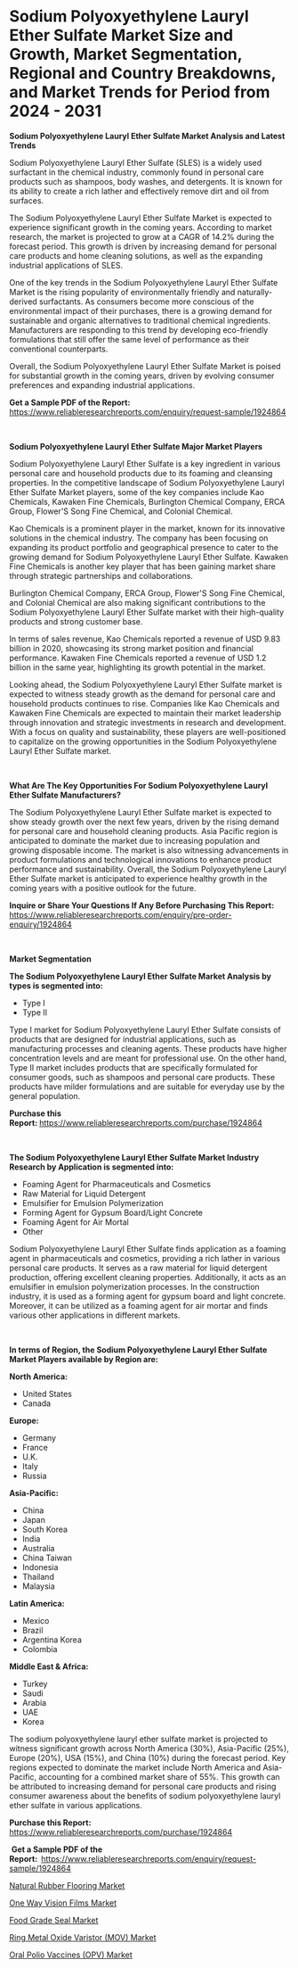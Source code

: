 <p><h1>Sodium Polyoxyethylene Lauryl Ether Sulfate Market Size and Growth, Market Segmentation, Regional and Country Breakdowns, and Market Trends for Period from 2024 -  2031</h1></p><p><strong>Sodium Polyoxyethylene Lauryl Ether Sulfate Market Analysis and Latest Trends</strong></p>
<p><p>Sodium Polyoxyethylene Lauryl Ether Sulfate (SLES) is a widely used surfactant in the chemical industry, commonly found in personal care products such as shampoos, body washes, and detergents. It is known for its ability to create a rich lather and effectively remove dirt and oil from surfaces.</p><p>The Sodium Polyoxyethylene Lauryl Ether Sulfate Market is expected to experience significant growth in the coming years. According to market research, the market is projected to grow at a CAGR of 14.2% during the forecast period. This growth is driven by increasing demand for personal care products and home cleaning solutions, as well as the expanding industrial applications of SLES.</p><p>One of the key trends in the Sodium Polyoxyethylene Lauryl Ether Sulfate Market is the rising popularity of environmentally friendly and naturally-derived surfactants. As consumers become more conscious of the environmental impact of their purchases, there is a growing demand for sustainable and organic alternatives to traditional chemical ingredients. Manufacturers are responding to this trend by developing eco-friendly formulations that still offer the same level of performance as their conventional counterparts.</p><p>Overall, the Sodium Polyoxyethylene Lauryl Ether Sulfate Market is poised for substantial growth in the coming years, driven by evolving consumer preferences and expanding industrial applications.</p></p>
<p><strong>Get a Sample PDF of the Report:&nbsp;</strong> <a href="https://www.reliableresearchreports.com/enquiry/request-sample/1924864">https://www.reliableresearchreports.com/enquiry/request-sample/1924864</a></p>
<p>&nbsp;</p>
<p><strong>Sodium Polyoxyethylene Lauryl Ether Sulfate Major Market Players</strong></p>
<p><p>Sodium Polyoxyethylene Lauryl Ether Sulfate is a key ingredient in various personal care and household products due to its foaming and cleansing properties. In the competitive landscape of Sodium Polyoxyethylene Lauryl Ether Sulfate Market players, some of the key companies include Kao Chemicals, Kawaken Fine Chemicals, Burlington Chemical Company, ERCA Group, Flower'S Song Fine Chemical, and Colonial Chemical.</p><p>Kao Chemicals is a prominent player in the market, known for its innovative solutions in the chemical industry. The company has been focusing on expanding its product portfolio and geographical presence to cater to the growing demand for Sodium Polyoxyethylene Lauryl Ether Sulfate. Kawaken Fine Chemicals is another key player that has been gaining market share through strategic partnerships and collaborations.</p><p>Burlington Chemical Company, ERCA Group, Flower'S Song Fine Chemical, and Colonial Chemical are also making significant contributions to the Sodium Polyoxyethylene Lauryl Ether Sulfate market with their high-quality products and strong customer base.</p><p>In terms of sales revenue, Kao Chemicals reported a revenue of USD 9.83 billion in 2020, showcasing its strong market position and financial performance. Kawaken Fine Chemicals reported a revenue of USD 1.2 billion in the same year, highlighting its growth potential in the market.</p><p>Looking ahead, the Sodium Polyoxyethylene Lauryl Ether Sulfate market is expected to witness steady growth as the demand for personal care and household products continues to rise. Companies like Kao Chemicals and Kawaken Fine Chemicals are expected to maintain their market leadership through innovation and strategic investments in research and development. With a focus on quality and sustainability, these players are well-positioned to capitalize on the growing opportunities in the Sodium Polyoxyethylene Lauryl Ether Sulfate market.</p></p>
<p>&nbsp;</p>
<p><strong>What Are The Key Opportunities For Sodium Polyoxyethylene Lauryl Ether Sulfate Manufacturers?</strong></p>
<p><p>The Sodium Polyoxyethylene Lauryl Ether Sulfate market is expected to show steady growth over the next few years, driven by the rising demand for personal care and household cleaning products. Asia Pacific region is anticipated to dominate the market due to increasing population and growing disposable income. The market is also witnessing advancements in product formulations and technological innovations to enhance product performance and sustainability. Overall, the Sodium Polyoxyethylene Lauryl Ether Sulfate market is anticipated to experience healthy growth in the coming years with a positive outlook for the future.</p></p>
<p><strong>Inquire or Share Your Questions If Any Before Purchasing This Report:</strong> <a href="https://www.reliableresearchreports.com/enquiry/pre-order-enquiry/1924864">https://www.reliableresearchreports.com/enquiry/pre-order-enquiry/1924864</a></p>
<p>&nbsp;</p>
<p><strong>Market Segmentation</strong></p>
<p><strong>The Sodium Polyoxyethylene Lauryl Ether Sulfate Market Analysis by types is segmented into:</strong></p>
<p><ul><li>Type I</li><li>Type II</li></ul></p>
<p><p>Type I market for Sodium Polyoxyethylene Lauryl Ether Sulfate consists of products that are designed for industrial applications, such as manufacturing processes and cleaning agents. These products have higher concentration levels and are meant for professional use. On the other hand, Type II market includes products that are specifically formulated for consumer goods, such as shampoos and personal care products. These products have milder formulations and are suitable for everyday use by the general population.</p></p>
<p><strong>Purchase this Report:&nbsp;</strong><a href="https://www.reliableresearchreports.com/purchase/1924864">https://www.reliableresearchreports.com/purchase/1924864</a></p>
<p>&nbsp;</p>
<p><strong>The Sodium Polyoxyethylene Lauryl Ether Sulfate Market Industry Research by Application is segmented into:</strong></p>
<p><ul><li>Foaming Agent for Pharmaceuticals and Cosmetics</li><li>Raw Material for Liquid Detergent</li><li>Emulsifier for Emulsion Polymerization</li><li>Forming Agent for Gypsum Board/Light Concrete</li><li>Foaming Agent for Air Mortal</li><li>Other</li></ul></p>
<p><p>Sodium Polyoxyethylene Lauryl Ether Sulfate finds application as a foaming agent in pharmaceuticals and cosmetics, providing a rich lather in various personal care products. It serves as a raw material for liquid detergent production, offering excellent cleaning properties. Additionally, it acts as an emulsifier in emulsion polymerization processes. In the construction industry, it is used as a forming agent for gypsum board and light concrete. Moreover, it can be utilized as a foaming agent for air mortar and finds various other applications in different markets.</p></p>
<p>&nbsp;</p>
<p><strong>In terms of Region, the Sodium Polyoxyethylene Lauryl Ether Sulfate Market Players available by Region are:</strong></p>
<p>
    <p> <strong> North America: </strong>
        <ul>
            <li>United States</li>
            <li>Canada</li>
        </ul>
        </p> 
    <p> <strong> Europe: </strong>
        <ul>
            <li>Germany</li>
            <li>France</li>
            <li>U.K.</li>
            <li>Italy</li>
            <li>Russia</li>
        </ul>
        </p> 
    <p> <strong> Asia-Pacific: </strong>
        <ul>
            <li>China</li>
            <li>Japan</li>
            <li>South Korea</li>
            <li>India</li>
            <li>Australia</li>
            <li>China Taiwan</li>
            <li>Indonesia</li>
            <li>Thailand</li>
            <li>Malaysia</li>
        </ul>
        </p> 
    <p> <strong> Latin America: </strong>
        <ul>
            <li>Mexico</li>
            <li>Brazil</li>
            <li>Argentina Korea</li>
            <li>Colombia</li>
        </ul>
        </p> 
    <p> <strong> Middle East & Africa: </strong>
        <ul>
            <li>Turkey</li>
            <li>Saudi</li>
            <li>Arabia</li>
            <li>UAE</li>
            <li>Korea</li>
        </ul>
    </p>
    </p>
<p><p>The sodium polyoxyethylene lauryl ether sulfate market is projected to witness significant growth across North America (30%), Asia-Pacific (25%), Europe (20%), USA (15%), and China (10%) during the forecast period. Key regions expected to dominate the market include North America and Asia-Pacific, accounting for a combined market share of 55%. This growth can be attributed to increasing demand for personal care products and rising consumer awareness about the benefits of sodium polyoxyethylene lauryl ether sulfate in various applications.</p></p>
<p><strong>Purchase this Report: </strong><a href="https://www.reliableresearchreports.com/purchase/1924864">https://www.reliableresearchreports.com/purchase/1924864</a></p>
<p>&nbsp;<strong>Get a Sample PDF of the Report:&nbsp;&nbsp;</strong><a href="https://www.reliableresearchreports.com/enquiry/request-sample/1924864">https://www.reliableresearchreports.com/enquiry/request-sample/1924864</a></p>
<p><strong></strong></p>
<p><p><a href="https://view.publitas.com/reportprime-1/insights-into-natural-rubber-flooring-market-size-analysing-market-share-trends-and-growth-from-2024-to-2031/">Natural Rubber Flooring Market</a></p><p><a href="https://view.publitas.com/reportprime-1/one-way-vision-films-market-furnish-information-about-market-size-market-share-market-dynamics-and-projections-spanning-from-2024-to-2031/">One Way Vision Films Market</a></p><p><a href="https://five-trouble-98a.notion.site/Food-Grade-Seal-Market-Analysis-Examines-its-Scope-on-Growth-Opportunities-and-Forecasted-Trends-Sp-12edf76b29394e3ca4193a44e49b6289">Food Grade Seal Market</a></p><p><a href="https://simplistic-meeting-7ee.notion.site/Ring-Metal-Oxide-Varistor-MOV-Market-A-Comprehensive-Report-of-its-Market-Share-Growth-Trends-2-854b56dfee474e3490dbc30bfcf46ac2">Ring Metal Oxide Varistor (MOV) Market</a></p><p><a href="https://fuschia-pecorino-a6d.notion.site/Oral-Polio-Vaccines-OPV-Market-Size-Market-Share-and-Global-Market-Analysis-Report-2024-2031-ad1bf5c029e5495c91ef00b1c40072d8">Oral Polio Vaccines (OPV) Market</a></p></p>